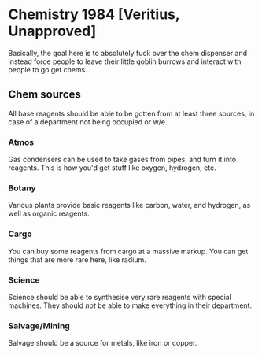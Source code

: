 # Chemistry 1984 [Veritius, Unapproved]
Basically, the goal here is to absolutely fuck over the chem dispenser and instead force people to leave their little goblin burrows and interact with people to go get chems.

## Chem sources
All base reagents should be able to be gotten from at least three sources, in case of a department not being occupied or w/e.

### Atmos
Gas condensers can be used to take gases from pipes, and turn it into reagents. This is how you'd get stuff like oxygen, hydrogen, etc.

### Botany
Various plants provide basic reagents like carbon, water, and hydrogen, as well as organic reagents.

### Cargo
You can buy some reagents from cargo at a massive markup. You can get things that are more rare here, like radium.

### Science
Science should be able to synthesise very rare reagents with special machines. They should *not* be able to make everything in their department.

### Salvage/Mining
Salvage should be a source for metals, like iron or copper.

